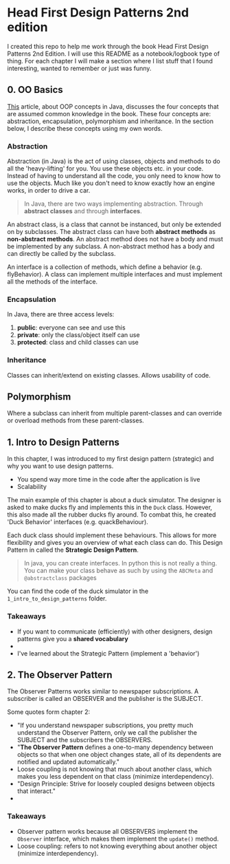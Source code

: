 # Head First Design Patterns 2nd edition

I created this repo to help me work through the book Head First Design Patterns 2nd Edition.
I will use this README as a notebook/logbook type of thing.
For each chapter I will make a section where I list stuff that I found interesting, wanted to remember or just was funny.

## 0. OO Basics

[This](https://stackify.com/oops-concepts-in-java/) article, about OOP concepts in Java, discusses the four concepts that are assumed common knowledge in the book.
These four concepts are: abstraction, encapsulation, polymorphism and inheritance.
In the section below, I describe these concepts using my own words.

### Abstraction

Abstraction (in Java) is the act of using classes, objects and methods to do all the 'heavy-lifting' for you.
You use these objects etc. in your code.
Instead of having to understand all the code, you only need to know how to use the objects.
Much like you don't need to know exactly how an engine works, in order to drive a car.

> In Java, there are two ways implementing abstraction.
> Through __abstract classes__ and through __interfaces__.

An abstract class, is a class that cannot be instanced, but only be extended on by subclasses.
The abstract class can have both __abstract methods__ as __non-abstract methods__.
An abstract method does not have a body and must be implemented by any subclass.
A non-abstract method has a body and can directly be called by the subclass.

An interface is a collection of methods, which define a behavior (e.g. flyBehavior).
A class can implement multiple interfaces and must implement all the methods of the interface.

### Encapsulation

In Java, there are three access levels:

1. __public__: everyone can see and use this
2. __private__: only the class/object itself can use
3. __protected__: class and child classes can use

### Inheritance

Classes can inherit/extend on existing classes.
Allows usability of code.

## Polymorphism

Where a subclass can inherit from multiple parent-classes and can override or overload methods from these parent-classes.


## 1. Intro to Design Patterns

In this chapter, I was introduced to my first design pattern (strategic) and why you want to use design patterns.

- You spend way more time in the code after the application is live
- Scalability

The main example of this chapter is about a duck simulator.
The designer is asked to make ducks fly and implements this in the `Duck` class.
However, this also made all the rubber ducks fly around.
To combat this, he created 'Duck Behavior' interfaces (e.g. quackBehaviour).

Each duck class should implement these behaviours.
This allows for more flexibility and gives you an overview of what each class can do.
This Design Pattern in called the **Strategic Design Pattern**.

> In java, you can create interfaces. 
> In python this is not really a thing. 
> You can make your class behave as such by using the `ABCMeta` and `@abstractclass` packages

You can find the code of the duck simulator in the `1_intro_to_design_patterns` folder.

### Takeaways

- If you want to communicate (efficiently) with other designers, design patterns give you a __shared vocabulary__
- 
- I've learned about the Strategic Pattern (implement a 'behavior')

## 2. The Observer Pattern

The Observer Patterns works similar to newspaper subscriptions.
A subscriber is called an OBSERVER and the publisher is the SUBJECT.

Some quotes form chapter 2:

- "If you understand newspaper subscriptions, you pretty much understand the Observer Pattern, only we call the publisher the SUBJECT and the subscribers the OBSERVERS.
- "__The Observer Pattern__ defines a one-to-many dependency between objects so that when one object changes state, all of its dependents are notified and updated automatically."
- Loose coupling is not knowing that much about another class, which makes you less dependent on that class (minimize interdependency).
- "Design Principle: Strive for loosely coupled designs between objects that interact."
- 

### Takeaways

- Observer pattern works because all OBSERVERS implement the `Observer` interface, which makes them implement the `update()` method. 
- Loose coupling: refers to not knowing everything about another object (minimize interdependency).